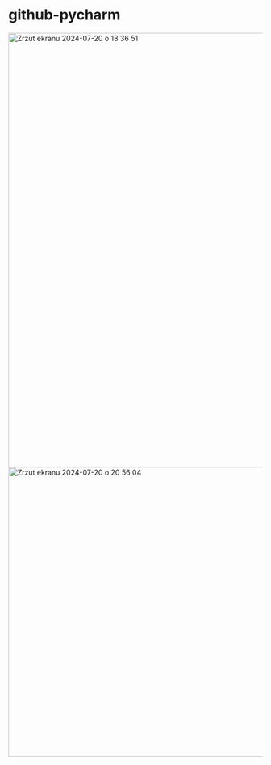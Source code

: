# github-pycharm


<img width="859" alt="Zrzut ekranu 2024-07-20 o 18 36 51" src="https://github.com/user-attachments/assets/447f485b-440b-49b7-adc7-d1fcb0ed7d55">



<img width="573" alt="Zrzut ekranu 2024-07-20 o 20 56 04" src="https://github.com/user-attachments/assets/131455b2-55f1-46b3-855e-c8b8f5c5d9c2">
